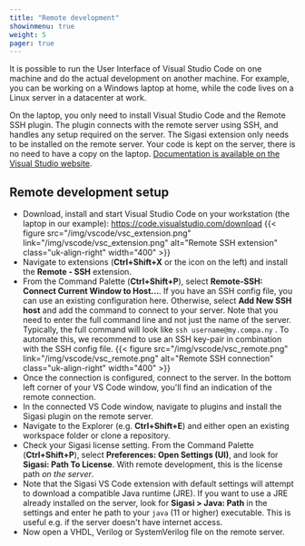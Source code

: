 ```yaml
---
title: "Remote development"
showinmenu: true
weight: 5
pager: true
---
```

It is possible to run the User Interface of Visual Studio Code on one machine and do the actual development on another machine.
For example, you can be working on a Windows laptop at home, while the code lives on a Linux server in a datacenter at work.

On the laptop, you only need to install Visual Studio Code and the Remote SSH plugin.
The plugin connects with the remote server using SSH, and handles any setup required on the server.
The Sigasi extension only needs to be installed on the remote server.
Your code is kept on the server, there is no need to have a copy on the laptop. [Documentation is available on the Visual Studio website](https://code.visualstudio.com/docs/remote/ssh).

## Remote development setup

* Download, install and start Visual Studio Code on your workstation (the laptop in our example): <https://code.visualstudio.com/download>
{{< figure src="/img/vscode/vsc_extension.png" link="/img/vscode/vsc_extension.png" alt="Remote SSH extension" class="uk-align-right" width="400" >}}
* Navigate to extensions (**Ctrl+Shift+X** or the icon on the left) and install the **Remote - SSH** extension.
* From the Command Palette (**Ctrl+Shift+P**), select **Remote-SSH: Connect Current Window to Host...**. If you have an SSH config file, you can use an existing configuration here. Otherwise, select **Add New SSH host** and add the command to connect to your server. Note that you need to enter the full command line and not just the name of the server. Typically, the full command will look like `ssh username@my.compa.ny` .
  To automate this, we recommend to use an SSH key-pair in combination with the SSH config file.
{{< figure src="/img/vscode/vsc_remote.png" link="/img/vscode/vsc_remote.png" alt="Remote SSH connection" class="uk-align-right" width="400" >}}
* Once the connection is configured, connect to the server. In the bottom left corner of your VS Code window, you'll find an indication of the remote connection.
* In the connected VS Code window, navigate to plugins and install the Sigasi plugin on the remote server.
* Navigate to the Explorer (e.g. **Ctrl+Shift+E**) and either open an existing workspace folder or clone a repository.
* Check your Sigasi license setting. From the Command Palette (**Ctrl+Shift+P**), select **Preferences: Open Settings (UI)**, and look for **Sigasi: Path To License**. With remote development, this is the license path _on the server_.
* Note that the Sigasi VS Code extension with default settings will attempt to download a compatible Java runtime (JRE). If you want to use a JRE already installed on the server, look for **Sigasi > Java: Path** in the settings and enter he path to your `java` (11 or higher) executable. This is useful e.g. if the server doesn't have internet access.
* Now open a VHDL, Verilog or SystemVerilog file on the remote server.
